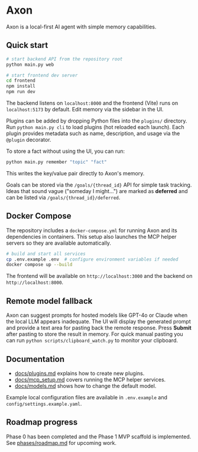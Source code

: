 # Axon

Axon is a local-first AI agent with simple memory capabilities.

## Quick start

```bash
# start backend API from the repository root
python main.py web

# start frontend dev server
cd frontend
npm install
npm run dev
```

The backend listens on `localhost:8000` and the frontend (Vite) runs on `localhost:5173` by default. Edit memory via the sidebar in the UI.

Plugins can be added by dropping Python files into the `plugins/` directory.
Run `python main.py cli` to load plugins (hot reloaded each launch). Each
plugin provides metadata such as name, description, and usage via the
`@plugin` decorator.

To store a fact without using the UI, you can run:

```bash
python main.py remember "topic" "fact"
```
This writes the key/value pair directly to Axon's memory.

Goals can be stored via the `/goals/{thread_id}` API for simple task tracking.
Ideas that sound vague ("someday I might...") are marked as **deferred** and
can be listed via `/goals/{thread_id}/deferred`.

## Docker Compose

The repository includes a `docker-compose.yml` for running Axon and its
dependencies in containers. This setup also launches the MCP helper servers so
they are available automatically.

```bash
# build and start all services
cp .env.example .env  # configure environment variables if needed
docker compose up --build
```

The frontend will be available on `http://localhost:3000` and the backend on
`http://localhost:8000`.

## Remote model fallback

Axon can suggest prompts for hosted models like GPT-4o or Claude when the local
LLM appears inadequate. The UI will display the generated prompt and provide a
text area for pasting back the remote response. Press **Submit** after pasting
to store the result in memory. For quick manual pasting you can run
`python scripts/clipboard_watch.py` to monitor your clipboard.


## Documentation

- [docs/plugins.md](docs/plugins.md) explains how to create new plugins.
- [docs/mcp_setup.md](docs/mcp_setup.md) covers running the MCP helper services.
- [docs/models.md](docs/models.md) shows how to change the default model.

Example local configuration files are available in `.env.example` and `config/settings.example.yaml`.

## Roadmap progress

Phase 0 has been completed and the Phase 1 MVP scaffold is implemented. See [phases/roadmap.md](phases/roadmap.md) for upcoming work.

